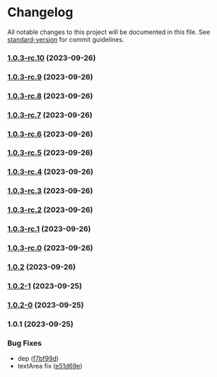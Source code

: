# Changelog

All notable changes to this project will be documented in this file. See [standard-version](https://github.com/conventional-changelog/standard-version) for commit guidelines.

### [1.0.3-rc.10](https://github.com/StevenLeeTW/react-collections/compare/v1.0.3-rc.9...v1.0.3-rc.10) (2023-09-26)

### [1.0.3-rc.9](https://github.com/StevenLeeTW/react-collections/compare/v1.0.3-rc.8...v1.0.3-rc.9) (2023-09-26)

### [1.0.3-rc.8](https://github.com/StevenLeeTW/react-collections/compare/v1.0.3-rc.7...v1.0.3-rc.8) (2023-09-26)

### [1.0.3-rc.7](https://github.com/StevenLeeTW/react-collections/compare/v1.0.3-rc.6...v1.0.3-rc.7) (2023-09-26)

### [1.0.3-rc.6](https://github.com/StevenLeeTW/react-collections/compare/v1.0.3-rc.5...v1.0.3-rc.6) (2023-09-26)

### [1.0.3-rc.5](https://github.com/StevenLeeTW/react-collections/compare/v1.0.3-rc.4...v1.0.3-rc.5) (2023-09-26)

### [1.0.3-rc.4](https://github.com/StevenLeeTW/react-collections/compare/v1.0.3-rc.3...v1.0.3-rc.4) (2023-09-26)

### [1.0.3-rc.3](https://github.com/StevenLeeTW/react-collections/compare/v1.0.3-rc.2...v1.0.3-rc.3) (2023-09-26)

### [1.0.3-rc.2](https://github.com/StevenLeeTW/react-collections/compare/v1.0.3-rc.1...v1.0.3-rc.2) (2023-09-26)

### [1.0.3-rc.1](https://github.com/StevenLeeTW/react-collections/compare/v1.0.3-rc.0...v1.0.3-rc.1) (2023-09-26)

### [1.0.3-rc.0](https://github.com/StevenLeeTW/react-collections/compare/v1.0.2...v1.0.3-rc.0) (2023-09-26)

### [1.0.2](https://github.com/StevenLeeTW/react-collections/compare/v1.0.2-1...v1.0.2) (2023-09-26)

### [1.0.2-1](https://github.com/StevenLeeTW/react-collections/compare/v1.0.2-0...v1.0.2-1) (2023-09-25)

### [1.0.2-0](https://github.com/StevenLeeTW/react-collections/compare/v1.0.1...v1.0.2-0) (2023-09-25)

### 1.0.1 (2023-09-25)


### Bug Fixes

* dep ([f7bf99d](https://github.com/StevenLeeTW/react-collections/commit/f7bf99d27b04a7957d7d920e901ddfa1c3e3ace5))
* textArea fix ([e51d69e](https://github.com/StevenLeeTW/react-collections/commit/e51d69e6b43e78a076381608f652a632e3b8d848))
